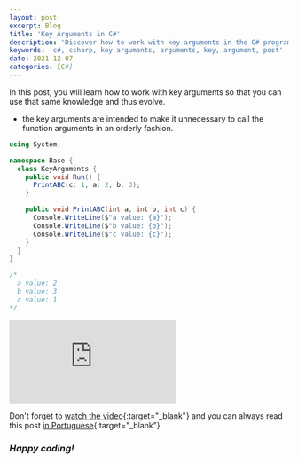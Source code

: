 ```yaml
---
layout: post
excerpt: Blog
title: 'Key Arguments in C#'
description: 'Discover how to work with key arguments in the C# programming language. Get answers to your questions with the theory and examples presented.'
keywords: 'c#, csharp, key arguments, arguments, key, argument, post'
date: 2021-12-07
categories: [C#]
---
```


In this post, you will learn how to work with key arguments so that you can use that same knowledge and thus evolve.

- the key arguments are intended to make it unnecessary to call the function arguments in an orderly fashion.

```csharp
using System;

namespace Base {
  class KeyArguments {
    public void Run() {
      PrintABC(c: 1, a: 2, b: 3);
    }

    public void PrintABC(int a, int b, int c) {
      Console.WriteLine($"a value: {a}");
      Console.WriteLine($"b value: {b}");
      Console.WriteLine($"c value: {c}");
    }
  }
}

/*
  a value: 2
  b value: 3
  c value: 1
*/
```

<div class="video-container">
  <iframe src="https://www.youtube.com/embed/yXu3nkuCn1I" frameborder="0" allowfullscreen></iframe>
</div>

Don't forget to [watch the video](https://youtu.be/yXu3nkuCn1I){:target="\_blank"} and you can always read this post [in Portuguese](https://caffeinealgorithm.com/blog/argumentos-chave-em-csharp/){:target="\_blank"}.

### _Happy coding!_
